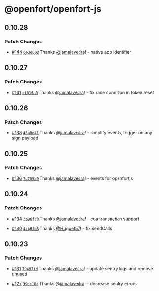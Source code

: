 # @openfort/openfort-js

## 0.10.28

### Patch Changes

- [#144](https://github.com/openfort-xyz/openfort-js/pull/144) [`6e3d002`](https://github.com/openfort-xyz/openfort-js/commit/6e3d002ae12d6ccddfc282e97fb56daf87dd378b) Thanks [@jamalavedra](https://github.com/jamalavedra)! - native app identifier

## 0.10.27

### Patch Changes

- [#141](https://github.com/openfort-xyz/openfort-js/pull/141) [`cf616a9`](https://github.com/openfort-xyz/openfort-js/commit/cf616a92c6ffbd0d9f1d62996918f48955ce7bcd) Thanks [@jamalavedra](https://github.com/jamalavedra)! - fix race condition in token reset

## 0.10.26

### Patch Changes

- [#138](https://github.com/openfort-xyz/openfort-js/pull/138) [`45a0e41`](https://github.com/openfort-xyz/openfort-js/commit/45a0e41b94e84a38a9e03463f560826f60590fa1) Thanks [@jamalavedra](https://github.com/jamalavedra)! - simplify events, trigger on any sign payload

## 0.10.25

### Patch Changes

- [#136](https://github.com/openfort-xyz/openfort-js/pull/136) [`7d755b9`](https://github.com/openfort-xyz/openfort-js/commit/7d755b95d39daa2414de62594fcc4ab2cf372205) Thanks [@jamalavedra](https://github.com/jamalavedra)! - events for openfortjs

## 0.10.24

### Patch Changes

- [#134](https://github.com/openfort-xyz/openfort-js/pull/134) [`3a96fc0`](https://github.com/openfort-xyz/openfort-js/commit/3a96fc00e2c652587bb033130d8d198195f89e2d) Thanks [@jamalavedra](https://github.com/jamalavedra)! - eoa transaction support

- [#130](https://github.com/openfort-xyz/openfort-js/pull/130) [`4cb6fb8`](https://github.com/openfort-xyz/openfort-js/commit/4cb6fb8b6d31e6e3dec872aae4459907b9b583aa) Thanks [@Huguet57](https://github.com/Huguet57)! - fix sendCalls

## 0.10.23

### Patch Changes

- [#131](https://github.com/openfort-xyz/openfort-js/pull/131) [`79497fd`](https://github.com/openfort-xyz/openfort-js/commit/79497fd0d7e68e1884cdfe15050b0e9431dc29e8) Thanks [@jamalavedra](https://github.com/jamalavedra)! - update sentry logs and remove unused

- [#127](https://github.com/openfort-xyz/openfort-js/pull/127) [`39dc10a`](https://github.com/openfort-xyz/openfort-js/commit/39dc10a5384c4296d7c7563df2e1a13620eca0ff) Thanks [@jamalavedra](https://github.com/jamalavedra)! - decrease sentry errors
